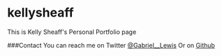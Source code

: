 # kellysheaff
This is Kelly Sheaff's Personal Portfolio page

###Contact 
You can reach me on Twitter [@Gabriel__Lewis](https://www.twitter.com/gabriel__lewis)
Or
on [Github](https://www.github.com/gabriel-lewis)
